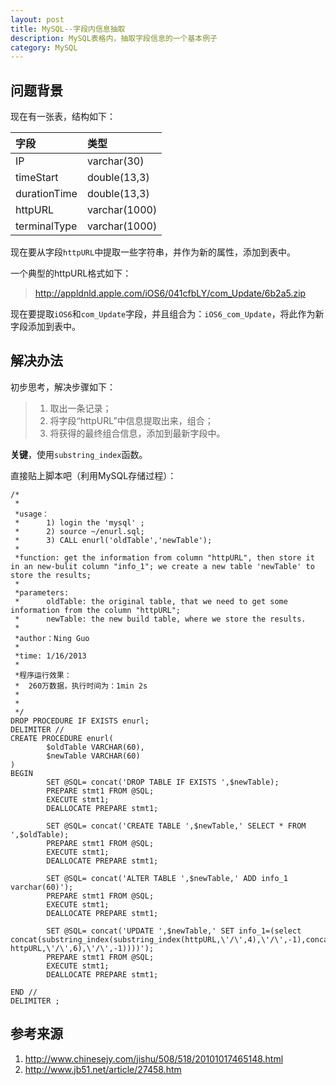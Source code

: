 ```yaml
---
layout: post
title: MySQL--字段内信息抽取
description: MySQL表格内，抽取字段信息的一个基本例子
category: MySQL
---
```

## 问题背景

现在有一张表，结构如下：

|字段|类型|
|:--|:--|
|IP|	varchar(30)|
|timeStart|	double(13,3)|
|durationTime|	double(13,3)|
|httpURL|	varchar(1000)|
|terminalType|	varchar(1000)|

现在要从字段`httpURL`中提取一些字符串，并作为新的属性，添加到表中。

一个典型的httpURL格式如下：

> http://appldnld.apple.com/iOS6/041cfbLY/com_Update/6b2a5.zip

现在要提取`iOS6`和`com_Update`字段，并且组合为：`iOS6_com_Update`，将此作为新字段添加到表中。

## 解决办法

初步思考，解决步骤如下：

> 1. 取出一条记录；
> 2. 将字段“httpURL”中信息提取出来，组合；
> 3. 将获得的最终组合信息，添加到最新字段中。

__关键__，使用`substring_index`函数。

直接贴上脚本吧（利用MySQL存储过程）：

	/*
	 *
	 *usage：
	 *      1) login the 'mysql' ;
	 *      2) source ~/enurl.sql;
	 *      3) CALL enurl('oldTable','newTable');
	 *
	 *function: get the information from column "httpURL", then store it in an new-bulit column "info_1"; we create a new table 'newTable' to store the results;
	 *
	 *parameters:
	 *      oldTable: the original table, that we need to get some information from the column "httpURL";
	 *      newTable: the new build table, where we store the results.
	 *
	 *author：Ning Guo
	 *
	 *time: 1/16/2013
	 *
	 *程序运行效果：
	 *  260万数据，执行时间为：1min 2s
	 *
	 *
	 */
	DROP PROCEDURE IF EXISTS enurl;
	DELIMITER //
	CREATE PROCEDURE enurl(
			$oldTable VARCHAR(60),
			$newTable VARCHAR(60)
	)
	BEGIN
			SET @SQL= concat('DROP TABLE IF EXISTS ',$newTable);
			PREPARE stmt1 FROM @SQL;
			EXECUTE stmt1;
			DEALLOCATE PREPARE stmt1;
	 
			SET @SQL= concat('CREATE TABLE ',$newTable,' SELECT * FROM ',$oldTable);
			PREPARE stmt1 FROM @SQL;
			EXECUTE stmt1;
			DEALLOCATE PREPARE stmt1;
	 
			SET @SQL= concat('ALTER TABLE ',$newTable,' ADD info_1 varchar(60)');
			PREPARE stmt1 FROM @SQL;
			EXECUTE stmt1;
			DEALLOCATE PREPARE stmt1;
	 
			SET @SQL= concat('UPDATE ',$newTable,' SET info_1=(select concat(substring_index(substring_index(httpURL,\'/\',4),\'/\',-1),concat(\'_\',substring_index(substring_index(
	httpURL,\'/\',6),\'/\',-1))))');
			PREPARE stmt1 FROM @SQL;
			EXECUTE stmt1;
			DEALLOCATE PREPARE stmt1;
	 
	END //
	DELIMITER ;

## 参考来源

1. http://www.chinesejy.com/jishu/508/518/20101017465148.html
2. http://www.jb51.net/article/27458.htm

[NingG]:    http://ningg.github.com  "NingG"
